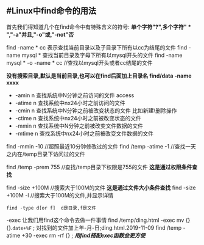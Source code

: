#Linux中find命令的用法
---

首先我们得知道几个在find命令中有特殊含义的符号:
**单个字符"?",多个字符" * ","-a"并且,"-o"或,"-not"否** 

find -name * cc 表示查找当前目录以及子目录下所有以cc为结尾的文件
find -name mysql * 查找当前目录及字母下所有以mysql开头的文件
find -name mysql * -o -name * cc //查找以mysql开头或者cc结尾的文件

**没有搜索目录,默认是当前目录,也可以在find后面加上目录名 find/data -name xxxx** 

+ -amin n 查找系统中N分钟之前访问的文件 access
+ -atime n 查找系统中nx24小时之前访问的文件
+ -cmin n 查找系统中N分钟之前被改变状态的文件 比如新建\删除操作
+ -ctime n 查找系统中nx24小时之前被改变状态的文件
+ -mmin n 查找系统中N分钟之前被改变文件数据的文件
+ -mtime n 查找系统中nx24小时之前被改变文件数据的文件 

find -mmin -10 //超照最近10分钟修改过的文件
find /temp -atime -1 //查找一天之内在/temp目录下访问过的文件

find /temp -prem 755 //查找/temp目录下权限是755的文件 **这是通过权限条件查找** 

find -size +100M //搜索大于100M的文件 **这是通过文件大小条件查找** 
find -size +100M -l //搜索大于100M的文件,并显示详情

`find -type d[or f]  d是目录,f是文件` 

-exec 让我们用find这个命令去做一件事情
find /temp/ding.html -exec mv {} {}.`date+%F` \;
对找到的文件加上年-月-日;ding.html.2019-11-09
find /temp -atime +30 -exec rm -rf {} \;
***用find搭配exec函数会更方便***

